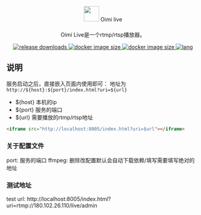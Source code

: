 <p align="center" style="text-align:center;">
<img style="width: 40px;margin-bottom:10px;" src="https://file.helson-lin.cn/picgooim-live.svg"/> Oimi live
</p>

<p align="center">Oimi Live是一个rtmp/rtsp播放器。</p>
<p align="center">
    <a href="https://github.com/helson-lin/oimi-live">
          <img alt="release downloads" src="https://img.shields.io/github/downloads/helson-lin/oimi-live/total?color=brightgreen&label=release%20download"/>
    </a>
    <a href="https://github.com/helson-lin/oimi-live">
        <img alt="docker image size" src="https://img.shields.io/badge/platform-macos%7Clinux%7Cwin-brightgreen"/>
    </a>
     <a href="https://github.com/helson-lin/oimi-live">
        <img alt="docker image size" src="https://img.shields.io/github/last-commit/helson-lin/oimi-live"/>
    </a>
    <a href="/README.zh-CN.md">
        <img alt="lang" src="https://img.shields.io/badge/Lang-CN-brightgreen" />
    </a>
</p>



## 说明

服务启动之后，直接嵌入页面内使用即可：
地址为`http://${host}:${port}/index.html?uri=${url}`

- ${host} 本机的ip
- ${port} 服务的端口
- ${url}  需要播放的rtmp/rtsp地址

```html
<iframe src="http://localhost:8005/index.html?uri=$url"></iframe>
```


### 关于配置文件

port: 服务的端口
ffmpeg: 删除改配置默认会自动下载依赖/填写需要填写绝对的地址

### 测试地址

test url: http://localhost:8005/index.html?uri=rtmp://180.102.26.110/live/admin
